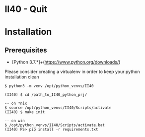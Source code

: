 # II40 - Quit

# Installation 

## Prerequisites
- [Python 3.7.*]+(https://www.python.org/downloads/)

Please consider creating a virtualenv in order to keep your python installation clean

```
$ python3 -m venv /opt/python_venvs/II40

(II40) $ cd /path_to_II40_python_prj/

-- on *nix
$ source /opt/python_venvs/II40/Scripts/activate
(II40) $ make init

-- on win
$ /opt/python_venvs/II40/Scripts/activate.bat
(II40) PS> pip install -r requirements.txt
```